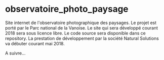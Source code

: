 # observatoire_photo_paysage
Site internet de l'observatoire photographique des paysages.
Le projet est porté par le Parc national de la Vanoise. Le site qui sera développé courant 2018 sera sous licence libre. Le code source sera disponible dans ce repository. La prestation de développement par la société Natural Solutions va débuter courant mai 2018.

A suivre...
